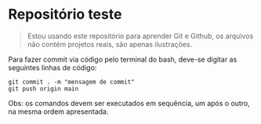 <h1>Repositório teste</h1>

> Estou usando este repositório para aprender Git e Github, os arquivos não contém projetos reais, são apenas ilustrações.

Para fazer commit via código pelo terminal do bash, deve-se digitar as seguintes linhas de código:

```
git commit . -m "mensagem de commit"
git push origin main
```

Obs: os comandos devem ser executados em sequência, um após o outro, na mesma ordem apresentada.
